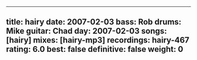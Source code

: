 
---
title: hairy
date: 2007-02-03
bass:	Rob
drums:	Mike
guitar:	Chad
day: 2007-02-03
songs: [hairy]
mixes: [hairy-mp3]
recordings: hairy-467
rating: 6.0
best: false
definitive: false
weight: 0
---
